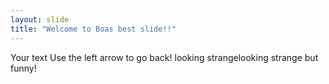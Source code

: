 ```yaml
---
layout: slide
title: "Welcome to Boas best slide!!"
---
```

Your text
Use the left arrow to go back!
looking strangelooking strange but funny!